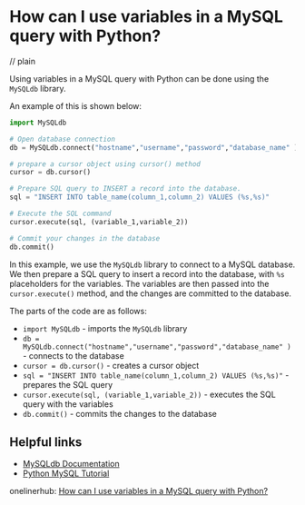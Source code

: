 # How can I use variables in a MySQL query with Python?
// plain

Using variables in a MySQL query with Python can be done using the `MySQLdb` library.

An example of this is shown below:

```python
import MySQLdb

# Open database connection
db = MySQLdb.connect("hostname","username","password","database_name" )

# prepare a cursor object using cursor() method
cursor = db.cursor()

# Prepare SQL query to INSERT a record into the database.
sql = "INSERT INTO table_name(column_1,column_2) VALUES (%s,%s)"

# Execute the SQL command
cursor.execute(sql, (variable_1,variable_2))

# Commit your changes in the database
db.commit()
```

In this example, we use the `MySQLdb` library to connect to a MySQL database. We then prepare a SQL query to insert a record into the database, with `%s` placeholders for the variables. The variables are then passed into the `cursor.execute()` method, and the changes are committed to the database.

The parts of the code are as follows:
* `import MySQLdb` - imports the `MySQLdb` library
* `db = MySQLdb.connect("hostname","username","password","database_name" )` - connects to the database
* `cursor = db.cursor()` - creates a cursor object
* `sql = "INSERT INTO table_name(column_1,column_2) VALUES (%s,%s)"` - prepares the SQL query
* `cursor.execute(sql, (variable_1,variable_2))` - executes the SQL query with the variables
* `db.commit()` - commits the changes to the database

## Helpful links
* [MySQLdb Documentation](https://mysqlclient.readthedocs.io/user_guide.html)
* [Python MySQL Tutorial](https://www.w3schools.com/python/python_mysql.asp)

onelinerhub: [How can I use variables in a MySQL query with Python?](https://onelinerhub.com/python-mysql/how-can-i-use-variables-in-a-mysql-query-with-python)